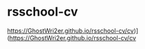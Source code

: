 # rsschool-cv


https://GhostWri2er.github.io/rsschool-cv/cv)](https://GhostWri2er.github.io/rsschool-cv/cv
